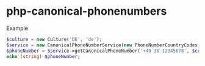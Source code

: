 # php-canonical-phonenumbers

Example

```PHP
$culture = new Culture('DE', 'de');
$service = new CanonicalPhoneNumberService(new PhoneNumberCountryCodes());
$phoneNumber = $service->getCanonicalPhoneNumber('+49 30 12345678', $culture);
echo (string) $phoneNumber;
```